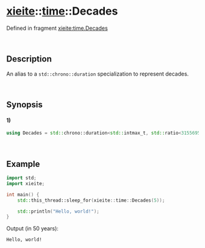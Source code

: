 # [xieite](../../xieite.md)\:\:[time](../../time.md)\:\:Decades
Defined in fragment [xieite:time.Decades](../../../src/time/decades.cpp)

&nbsp;

## Description
An alias to a `std::chrono::duration` specialization to represent decades.

&nbsp;

## Synopsis
#### 1)
```cpp
using Decades = std::chrono::duration<std::intmax_t, std::ratio<315569520>>;
```

&nbsp;

## Example
```cpp
import std;
import xieite;

int main() {
    std::this_thread::sleep_for(xieite::time::Decades(5));

    std::println("Hello, world!");
}
```
Output (in 50 years):
```
Hello, world!
```
